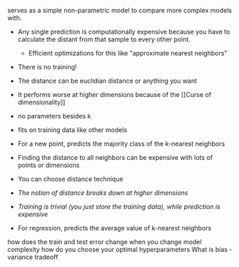 serves as a simple non-parametric model to compare more complex models with.

- Any single prediction is computationally expensive because you have to calculate the distant from that sample to every other point.
	- Efficient optimizations for this like "approximate nearest neighbors"
- There is no training!
-  The distance can be euclidian distance or anything you want
- It performs worse at higher dimensions because of the [[Curse of dimensionality]]


- no parameters besides k
- fits on training data like other models
- For a new point, predicts the majority class of the k-nearest neighbors
- Finding the distance to all neighbors can be expensive with lots of points or dimensions
- You can choose distance technique
- *The notion of distance breaks down at higher dimensions*
- *Training is trivial (you just store the training data), while prediction is expensive*
- For regression, predicts the average value of k-nearest neighbors


how does the train and test error change when you change model complexity
how do you choose your optimal hyperparameters
What is bias - variance tradeoff
